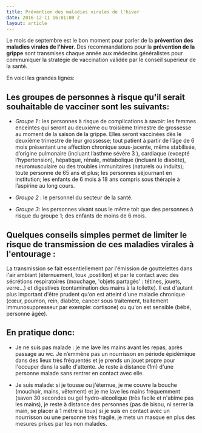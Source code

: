```yaml
---
title: Prévention des maladies virales de l'hiver
date: 2016-12-11 16:01:00 Z
layout: article
---
```


Le mois de septembre est le bon moment pour parler de la **prévention des maladies virales de l'hiver.**
Des recommandations pour la **prévention de la grippe** sont transmises chaque année aux médecins généralistes pour communiquer la stratégie de vaccination validée par le conseil supérieur de la santé.

En voici les grandes lignes:

## Les groupes de personnes à risque qu'il serait souhaitable de vacciner sont les suivants:

* *Groupe 1* : les personnes à risque de complications à savoir:
  les femmes enceintes qui seront au deuxième ou troisième trimestre de grossesse au moment de la saison de la grippe. Elles seront vaccinées dès le deuxième trimestre de leur grossesse;
  tout patient à partir de l’âge de 6 mois présentant une affection chronique sous-jacente, même stabilisée, d’origine pulmonaire (incluant l’asthme sévère 3 ), cardiaque (excepté l’hypertension), hépatique, rénale, métabolique (incluant le diabète), neuromusculaire ou des troubles immunitaires (naturels ou induits);
  toute personne de 65 ans et plus;
  les personnes séjournant en institution; les enfants de 6 mois à 18 ans compris sous thérapie à l’aspirine au long cours.

* *Groupe 2* : le personnel du secteur de la santé.

* *Groupe 3*: les personnes vivant sous le même toit que des personnes à risque du groupe 1; des enfants de moins de 6 mois.

## Quelques conseils simples permet de limiter le risque de transmission de ces maladies virales à l'entourage :

La transmission se fait essentiellement par l'émission de gouttelettes dans l'air ambiant (éternuement, toux ,postillon) et par le contact avec des sécrétions respiratoires (mouchage, 'objets partagés' : tétines, jouets, verre...) et digestives (contamination des mains à la toilette). Il est d'autant plus important d'être prudent qu'on est atteint d'une maladie chronique (cœur, poumon, rein, diabète, cancer sous traitement, traitement immunosuppresseur par exemple: cortisone) ou qu'on est sensible (bébé, personne âgée).

## En pratique donc:

* Je ne suis pas malade : je me lave les mains avant les repas, après passage au wc. Je n’emmène pas un nourrisson en période épidémique dans des lieux très fréquentés et je prends un jouet propre pour l'occuper dans la salle d'attente. Je reste à distance (1m) d'une personne malade sans rentrer en contact avec elle.

* Je suis malade: si je tousse ou j'éternue, je me couvre la bouche (mouchoir, mains, vêtement) et je me lave les mains fréquemment (savon 30 secondes ou gel hydro-alcoolique (très facile et n'abîme pas les mains), je reste à distance des personnes (pas de bisou, ni serrer la main, se placer à 1 mètre si toux) si je suis en contact avec un nourrisson ou une personne très fragile, je mets un masque en plus des mesures prises par les non malades.
